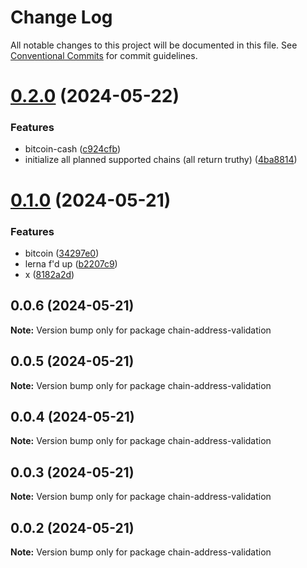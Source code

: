 # Change Log

All notable changes to this project will be documented in this file.
See [Conventional Commits](https://conventionalcommits.org) for commit guidelines.

# [0.2.0](https://github.com/nicholasjpanella/chain-address-validation/compare/chain-address-validation@0.1.0...chain-address-validation@0.2.0) (2024-05-22)


### Features

* bitcoin-cash ([c924cfb](https://github.com/nicholasjpanella/chain-address-validation/commit/c924cfb1917b69cf8893f4a63fcb2576a7c4e07f))
* initialize all planned supported chains (all return truthy) ([4ba8814](https://github.com/nicholasjpanella/chain-address-validation/commit/4ba88147600650b4c8c5eb9dea226dcb40d00abb))





# [0.1.0](https://github.com/nicholasjpanella/chain-address-validation/compare/chain-address-validation@0.0.6...chain-address-validation@0.1.0) (2024-05-21)


### Features

* bitcoin ([34297e0](https://github.com/nicholasjpanella/chain-address-validation/commit/34297e0d5211e2244a4e1f7c6ad041982c64768c))
* lerna f'd up ([b2207c9](https://github.com/nicholasjpanella/chain-address-validation/commit/b2207c95c542d502194e74e44663bfcdaadb82f1))
* x ([8182a2d](https://github.com/nicholasjpanella/chain-address-validation/commit/8182a2d38242d6a2d08746c4fd213c0c01976e98))





## 0.0.6 (2024-05-21)

**Note:** Version bump only for package chain-address-validation





## 0.0.5 (2024-05-21)

**Note:** Version bump only for package chain-address-validation





## 0.0.4 (2024-05-21)

**Note:** Version bump only for package chain-address-validation





## 0.0.3 (2024-05-21)

**Note:** Version bump only for package chain-address-validation





## 0.0.2 (2024-05-21)

**Note:** Version bump only for package chain-address-validation
